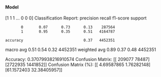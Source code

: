 #### Model
[1 1 1 ... 0 0 0]
Classification Report:
              precision    recall  f1-score   support

           0       0.07      0.73      0.13    287564
           1       0.95      0.35      0.51   4164787

    accuracy                           0.37   4452351
   macro avg       0.51      0.54      0.32   4452351
weighted avg       0.89      0.37      0.48   4452351

Accuracy: 0.37079938216910574
Confusion Matrix:
[[ 209077   78487]
 [2722935 1441852]]
Confusion Matrix (%):
[[ 4.69587865  1.76282148]
 [61.1572403  32.38405957]]
